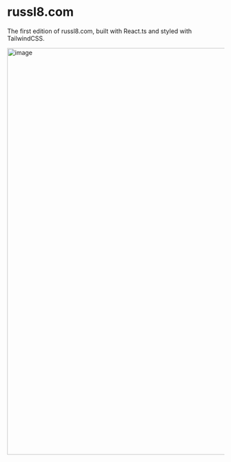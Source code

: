 <h1 ><a>russl8.com</a></h1>

<p >The first edition of russl8.com, built with React.ts and styled with TailwindCSS.</p>
<img width="945" alt="image" src="https://github.com/russl8/portfolio/assets/120234117/13313016-ed2a-4ee6-a52b-806ddd82e66c"/>
